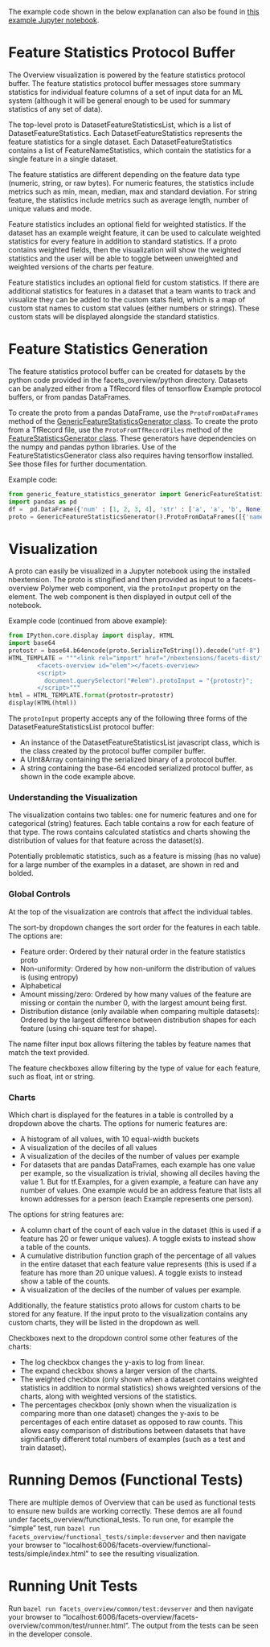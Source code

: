 The example code shown in the below explanation can also be found in [this example Jupyter notebook](./Overview_demo.ipynb).

# Feature Statistics Protocol Buffer

The Overview visualization is powered by the feature statistics protocol buffer.
The feature statistics protocol buffer messages store summary statistics for individual feature columns of a set of input data for an ML system (although it will be general enough to be used for summary statistics of any set of data).

The top-level proto is DatasetFeatureStatisticsList, which is a list of DatasetFeatureStatistics.
Each DatasetFeatureStatistics represents the feature statistics for a single dataset.
Each DatasetFeatureStatistics contains a list of FeatureNameStatistics, which contain the statistics for a single feature in a single dataset.

The feature statistics are different depending on the feature data type (numeric, string, or raw bytes).
For numeric features, the statistics include metrics such as min, mean, median, max and standard deviation.
For string feature, the statistics include metrics such as average length, number of unique values and mode.

Feature statistics includes an optional field for weighted statistics.
If the dataset has an example weight feature, it can be used to calculate weighted statistics for every feature in addition to standard statistics.
If a proto contains weighted fields, then the visualization will show the weighted statistics and the user will be able to toggle between unweighted and weighted versions of the charts per feature.

Feature statistics includes an optional field for custom statistics.
If there are additional statistics for features in a dataset that a team wants to track and visualize they can be added to the custom stats field, which is a map of custom stat names to custom stat values (either numbers or strings).
These custom stats will be displayed alongside the standard statistics.

# Feature Statistics Generation

The feature statistics protocol buffer can be created for datasets by the python code provided in the facets_overview/python directory.
Datasets can be analyzed either from a TfRecord files of tensorflow Example protocol buffers, or from pandas DataFrames.

To create the proto from a pandas DataFrame, use the `ProtoFromDataFrames` method of the [GenericFeatureStatisticsGenerator class](./python/generic_feature_statistics_generator.py).
To create the proto from a TfRecord file, use the `ProtoFromTfRecordFiles` method of the [FeatureStatisticsGenerator class](./python/feature_statistics_generator.py).
These generators have dependencies on the numpy and pandas python libraries.
Use of the FeatureStatisticsGenerator class also requires having tensorflow installed.
See those files for further documentation.

Example code:
```python
from generic_feature_statistics_generator import GenericFeatureStatisticsGenerator
import pandas as pd
df =  pd.DataFrame({'num' : [1, 2, 3, 4], 'str' : ['a', 'a', 'b', None]})
proto = GenericFeatureStatisticsGenerator().ProtoFromDataFrames([{'name': 'test', 'table': df}])
```
# Visualization

A proto can easily be visualized in a Jupyter notebook using the installed nbextension.
The proto is stingified and then provided as input to a facets-overview Polymer web component, via the `protoInput` property on the element.
The web component is then displayed in output cell of the notebook.

Example code (continued from above example):
```python
from IPython.core.display import display, HTML
import base64
protostr = base64.b64encode(proto.SerializeToString()).decode("utf-8")
HTML_TEMPLATE = """<link rel="import" href="/nbextensions/facets-dist/facets-jupyter.html" >
        <facets-overview id="elem"></facets-overview>
        <script>
          document.querySelector("#elem").protoInput = "{protostr}";
        </script>"""
html = HTML_TEMPLATE.format(protostr=protostr)
display(HTML(html))
```

The `protoInput` property accepts any of the following three forms of the DatasetFeatureStatisticsList protocol buffer:
* An instance of the DatasetFeatureStatisticsList javascript class, which is the class created by the protocol buffer compiler buffer.
* A UInt8Array containing the serialized binary of a protocol buffer.
* A string containing the base-64 encoded serialized protocol buffer, as shown in the code example above.

### Understanding the Visualization

The visualization contains two tables: one for numeric features and one for categorical (string) features.
Each table contains a row for each feature of that type.
The rows contains calculated statistics and charts showing the distribution of values for that feature across the dataset(s).

Potentially problematic statistics, such as a feature is missing (has no value) for a large number of the examples in a dataset, are shown in red and bolded.

### Global Controls

At the top of the visualization are controls that affect the individual tables.

The sort-by dropdown changes the sort order for the features in each table. The options are:
* Feature order: Ordered by their natural order in the feature statistics proto
* Non-uniformity: Ordered by how non-uniform the distribution of values is (using entropy)
* Alphabetical
* Amount missing/zero: Ordered by how many values of the feature are missing or contain the number 0, with the largest amount being first.
* Distribution distance (only available when comparing multiple datasets): Ordered by the largest difference between distribution shapes for each feature (using chi-square test for shape).

The name filter input box allows filtering the tables by feature names that match the text provided.

The feature checkboxes allow filtering by the type of value for each feature, such as float, int or string.

### Charts

Which chart is displayed for the features in a table is controlled by a dropdown above the charts.
The options for numeric features are:
* A histogram of all values, with 10 equal-width buckets
* A visualization of the deciles of all values
* A visualization of the deciles of the number of values per example
* For datasets that are pandas DataFrames, each example has one value per example, so the visualization is trivial, showing all deciles having the value 1.
  But for tf.Examples, for a given example, a feature can have any number of values.
  One example would be an address feature that lists all known addresses for a person (each Example represents one person).

The options for string features are:
* A column chart of the count of each value in the dataset (this is used if a feature has 20 or fewer unique values).
  A toggle exists to instead show a table of the counts.
* A cumulative distribution function graph of the percentage of all values in the entire dataset that each feature value represents (this is used if a feature has more than 20 unique values).
  A toggle exists to instead show a table of the counts.
* A visualization of the deciles of the number of values per example.

Additionally, the feature statistics proto allows for custom charts to be stored for any feature.
If the input proto to the visualization contains any custom charts, they will be listed in the dropdown as well.

Checkboxes next to the dropdown control some other features of the charts:
* The log checkbox changes the y-axis to log from linear.
* The expand checkbox shows a larger version of the charts.
* The weighted checkbox (only shown when a dataset contains weighted statistics in addition to normal statistics) shows weighted versions of the charts, along with weighted versions of the statistics.
* The percentages checkbox (only shown when the visualization is comparing more than one dataset) changes the y-axis to be percentages of each entire dataset as opposed to raw counts.
  This allows easy comparison of distributions between datasets that have significantly different total numbers of examples (such as a test and train dataset).

# Running Demos (Functional Tests)

There are multiple demos of Overview that can be used as functional tests to ensure new builds are working correctly.
These demos are all found under facets_overview/functional_tests.
To run one, for example the “simple” test, run ```bazel run facets_overview/functional_tests/simple:devserver``` and then navigate your browser to "localhost:6006/facets-overview/functional-tests/simple/index.html” to see the resulting visualization.
 
# Running Unit Tests

Run ```bazel run facets_overview/common/test:devserver``` and then navigate your browser to “localhost:6006/facets-overview/facets-overview/common/test/runner.html”.
The output from the tests can be seen in the developer console.
